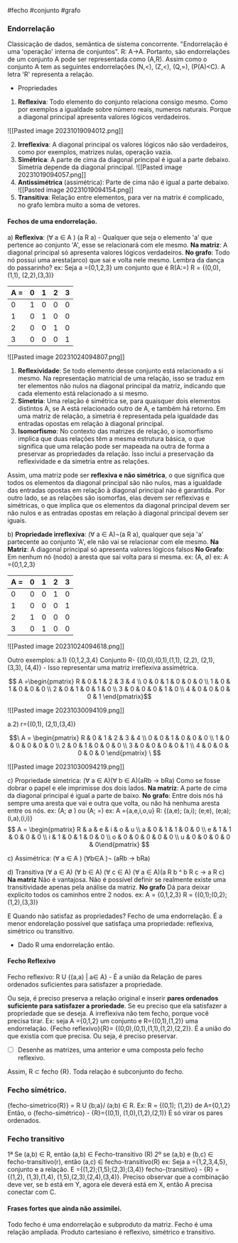 #fecho  #conjunto #grafo 
### Endorrelação 
Classicação de dados, semântica de sistema concorrente. "Endorrelação é uma 'operação' interna de conjuntos". R: A->A. Portanto, são endorrelações de um conjunto A pode ser representada como (A,R). Assim como o conjunto A tem as seguintes endorrelações (N,<), (Z,<), (Q,=), (P(A)<C). A letra 'R' representa a relação.

* Propriedades
1. **Reflexiva**: Todo elemento do conjunto relaciona consigo mesmo. Como por exemplos a igualdade sobre número reais, numeros naturais. Porque a diagonal principal apresenta valores lógicos verdadeiros.

 ![[Pasted image 20231019094012.png]]

2. **Irreflexiva**: A diagonal principal os valores lógicos não são verdadeiros, como por exemplos, matrizes nulas, operação vazia. 
3. **Simétrica**: A parte de cima da diagonal principal é igual a parte debaixo. Simetria depende da diagonal principal.
![[Pasted image 20231019094057.png]]
6. **Antissimétrica** (assimétrica): Parte de cima não é igual a parte debaixo. ![[Pasted image 20231019094154.png]]
7. **Transitiva**: Relação entre elementos, para ver na matrix é complicado, no grafo lembra muito a soma de vetores.

#### Fechos de uma endorrelação. 
a) **Reflexiva**: ($\forall$ a $\in$ A ) (a R a) - Qualquer que seja o elemento 'a' que pertence ao conjunto 'A', esse se relacionará com ele mesmo. 
**Na matriz**: A diagonal principal só apresenta valores lógicos verdadeiros. 
**No grafo**: Todo nó possui uma aresta(arco) que sai e volta nele mesmo. Lembra da dança do passarinho?
ex: Seja a ={0,1,2,3} um conjunto que é R(A:=)
R = {(0,0), (1,1), (2,2),(3,3)}

| A = | 0 | 1 | 2 | 3 |
|---|---|---|---|---|
| 0 | 1 | 0 | 0 | 0 |
| 1 | 0 | 1 | 0 | 0 |
| 2 | 0 | 0 | 1 | 0 |
| 3 | 0 | 0 | 0 | 1 |


![[Pasted image 20231024094807.png]]

1. **Reflexividade**: Se todo elemento desse conjunto está relacionado a si mesmo. Na representação matricial de uma relação, isso se traduz em ter elementos não nulos na diagonal principal da matriz, indicando que cada elemento está relacionado a si mesmo.
2. **Simetria**: Uma relação é simétrica se, para quaisquer dois elementos distintos A, se A está relacionado outro de A, e também há retorno. Em uma matriz de relação, a simetria é representada pela igualdade das entradas opostas em relação à diagonal principal.
3. **Isomorfismo**: No contexto das matrizes de relação, o isomorfismo implica que duas relações têm a mesma estrutura básica, o que significa que uma relação pode ser mapeada na outra de forma a preservar as propriedades da relação. Isso inclui a preservação da reflexividade e da simetria entre as relações.

Assim, uma matriz pode ser **reflexiva e não simétrica**, o que significa que todos os elementos da diagonal principal são não nulos, mas a igualdade das entradas opostas em relação à diagonal principal não é garantida. 
Por outro lado, se as relações são isomorfas, elas devem ser reflexivas e simétricas, o que implica que os elementos da diagonal principal devem ser não nulos e as entradas opostas em relação à diagonal principal devem ser iguais.


b) **Propriedade irreflexiva**: ($\forall$ a $\in$ A)¬(a R a), qualquer que seja 'a' partecente ao conjunto 'A', ele não vai se relacionar com ele mesmo. 
**Na Matriz**: A diagonal principal só apresenta valores lógicos falsos
**No Grafo**: Em nenhum nó (nodo) a aresta que sai volta para si mesma. 
ex: (A, $\emptyset$)
ex: A ={0,1,2,3}

| A = | 0 | 1 | 2 | 3 |
|---|---|---|---|---|
| 0 | 0 | 0 | 1 | 0 | 
| 1 | 0 | 0 | 0 | 1 | 
| 2 | 1 | 0 | 0 | 0 | 
| 3 | 0 | 1 | 0 | 0 | 


![[Pasted image 20231024094618.png]]

Outro exemplos: 
a.1) {0,1,2,3,4} Conjunto
 R- {(0,0),(0,1),(1,1), (2,2), (2,1), (3,3), (4,4)} - Isso representar uma matriz irreflexiva assimétrica. 


$$ A =\begin{pmatrix} R & 0 & 1 & 2 & 3 & 4 \\ 0 & 0 & 1 & 0 & 0 & 0 \\ 1 & 0 & 1 & 0 & 0 & 0 \\ 2 & 0 & 1 & 0 & 1 & 0 \\ 3 & 0 & 0 & 0 & 1 & 0  \\ 4 & 0 & 0 & 0 & 0 & 1 
\end{pmatrix}$$

![[Pasted image 20231030094109.png]]

a.2) r={(0,1), (2,1),(3,4)}


$$\
A = \begin{pmatrix}
R & 0 & 1 & 2 & 3 & 4 \\
0 & 0 & 1 & 0 & 0 & 0 \\
1 & 0 & 0 & 0 & 0 & 0 \\
2 & 0 & 1 & 0 & 0 & 0 \\
3 & 0 & 0 & 0 & 0 & 1 \\
4 & 0 & 0 & 0 & 0 & 0
\end{pmatrix}
\
$$


![[Pasted image 20231030094219.png]]

c) Propriedade simetrica: ($\forall$ a $\in$ A)($\forall$ b $\in$ A)(aRb -> bRa)
Como se fosse dobrar o papel e ele imprimisse dos dois lados. 
**Na matriz**: A parte de cima da diagonal principal é igual a parte de baixo. 
**No grafo**: Entre dois nós há sempre uma aresta que vai e outra que volta, ou não há nenhuma aresta entre os nós. 
ex: (A; $\emptyset$ ) ou (A; =)
ex: A ={a,e,i,o,u}
R: {(a,e); (a,i); (e;e), (e;a);(i,a),(i,i)}
$$ 
A = \begin{pmatrix}
R & a & e & i & o & u \\
a & 0 & 1 & 1 & 0 & 0 \\
e & 1 & 1 & 0 & 0 & 0 \\
i & 1 & 0 & 1 & 0 & 0 \\
o & 0 & 0 & 0 & 0 & 0 \\  
u & 0 & 0 & 0 & 0 & 0\end{pmatrix}
$$

c) Assimétrica: ($\forall$ a $\in$ A ) ($\forall$b$\in$A )¬ (aRb -> bRa)

d) Transitiva ($\forall$ a $\in$ A) ($\forall$ b $\in$ A) ($\forall$ c $\in$ A) ($\forall$ a $\in$ A)(a R b ^ b R c -> a R c)
**Na matriz** Não é vantajosa. Não é possível definir se realmente existe uma transitividade apenas pela análise da matriz.
**No grafo** Dá para deixar explicito todos os caminhos entre 2 nodos. 
ex: A = {0,1,2,3}
R = {(0,1);(0,2);(1,2),(3,3)}

E Quando não satisfaz as propriedades? 
Fecho de uma endorrelação. 
É a menor endorelação possível que satisfaça uma propriedade: reflexiva, simétrico ou transitivo. 

- Dado R uma endorrelação então. 
####  Fecho Reflexivo
Fecho reflexivo: R U {(a,a) | a$\in$ A} - É a união da Relação de pares ordenados suficientes para satisfazer a propriedade.

Ou seja, é preciso preserva a relação original e inserir **pares ordenados suficiente para satisfazer a proriedade**. Se eu preciso que ela satisfazer a propriedade que se deseja. 
A irreflexiva não tem fecho, porque você precisa tirar.
Ex: seja A ={0,1,2} um conjunto e R={(0,1),(1,2)} uma endorrelação. 
{Fecho reflexivo}{R}= {(0,0),(0,1),(1,1),(1,2),(2,2)}. 
É a união do que existia com que precisa. Ou seja, é preciso preservar. 

- [ ] Desenhe as matrizes, uma anterior e uma composta pelo fecho reflexivo. 

Assim, R $\subset$ fecho {R}. Toda relação é subconjunto do fecho. 


### Fecho simétrico. 
 {fecho-simetrico{R}} = R U {b;a}/ (a;b) $\in$ R. 
 Ex: R =  {(0,1); (1,2)} de A={0,1,2}
 Então, o {fecho-simétrico} - {R}={(0,1), (1,0),(1,2),(2,1)} 
É só virar os pares ordenados. 

### Fecho transitivo
1ª Se (a,b) $\in$ R, então (a,b) $\in$ Fecho-transitivo (R)
2º se (a,b) e (b,c) $\in$ fecho-transitivo(r), então (a,c) $\in$ fecho-transitivo(R)
ex: Seja a ={1,2,3,4,5}, conjunto e a relação. E ={(1,2);(1,5);(2,3);(3,4)}
fecho-{transitivo} - {R} = {(1,2), (1,3),(1,4), (1,5),(2,3),(2,4),(3,4)}.
Preciso observar que a combinação deve ver, se b está em Y, agora ele deverá está em X, então A precisa conectar com C. 

#### Frases fortes que ainda não assimilei. 
Todo fecho é uma endorrelação e subproduto da matriz. 
Fecho é uma relação ampliada. 
Produto cartesiano é reflexivo, simétrico e transitivo. 
